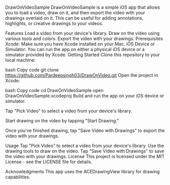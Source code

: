 DrawOnVideoSample
DrawOnVideoSample is a simple iOS app that allows you to load a video, draw on it, and then export the video with your drawings overlaid on it. This can be useful for adding annotations, highlights, or creative drawings to your videos.

Features
Load a video from your device's library.
Draw on the video using various tools and colors.
Export the video with your drawings.
Prerequisites
Xcode: Make sure you have Xcode installed on your Mac.
iOS Device or Simulator: You can run the app on either a physical iOS device or a simulator provided by Xcode.
Getting Started
Clone this repository to your local machine:

bash
Copy code
git clone https://github.com/Pardeepsingh03/DrawOnVideo.git
Open the project in Xcode:

bash
Copy code
cd DrawOnVideoSample
open DrawOnVideoSample.xcodeproj
Build and run the app on your iOS device or simulator.

Tap "Pick Video" to select a video from your device's library.

Start drawing on the video by tapping "Start Drawing."

Once you've finished drawing, tap "Save Video with Drawings" to export the video with your drawings.

Usage
Tap "Pick Video" to select a video from your device's library.
Use the drawing tools to draw on the video.
Tap "Save Video with Drawings" to save the video with your drawings.
License
This project is licensed under the MIT License - see the LICENSE file for details.

Acknowledgments
This app uses the ACEDrawingView library for drawing capabilities.
